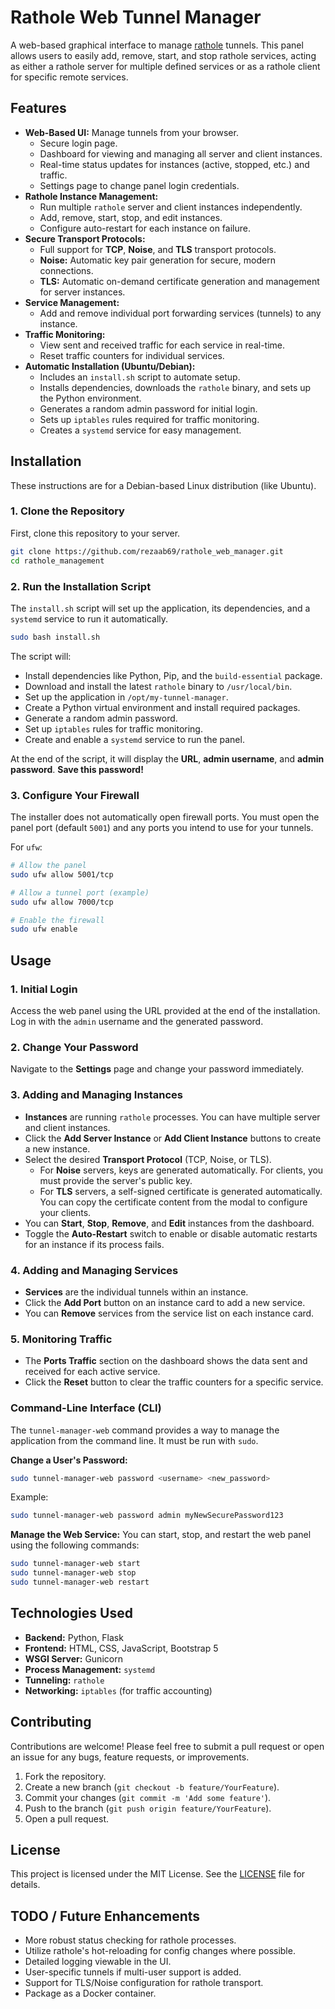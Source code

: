 # Rathole Web Tunnel Manager

A web-based graphical interface to manage [rathole](https://github.com/rathole-org/rathole) tunnels. This panel allows users to easily add, remove, start, and stop rathole services, acting as either a rathole server for multiple defined services or as a rathole client for specific remote services.

## Features

*   **Web-Based UI:** Manage tunnels from your browser.
    *   Secure login page.
    *   Dashboard for viewing and managing all server and client instances.
    *   Real-time status updates for instances (active, stopped, etc.) and traffic.
    *   Settings page to change panel login credentials.
*   **Rathole Instance Management:**
    *   Run multiple `rathole` server and client instances independently.
    *   Add, remove, start, stop, and edit instances.
    *   Configure auto-restart for each instance on failure.
*   **Secure Transport Protocols:**
    *   Full support for **TCP**, **Noise**, and **TLS** transport protocols.
    *   **Noise:** Automatic key pair generation for secure, modern connections.
    *   **TLS:** Automatic on-demand certificate generation and management for server instances.
*   **Service Management:**
    *   Add and remove individual port forwarding services (tunnels) to any instance.
*   **Traffic Monitoring:**
    *   View sent and received traffic for each service in real-time.
    *   Reset traffic counters for individual services.
*   **Automatic Installation (Ubuntu/Debian):**
    *   Includes an `install.sh` script to automate setup.
    *   Installs dependencies, downloads the `rathole` binary, and sets up the Python environment.
    *   Generates a random admin password for initial login.
    *   Sets up `iptables` rules required for traffic monitoring.
    *   Creates a `systemd` service for easy management.

## Installation

These instructions are for a Debian-based Linux distribution (like Ubuntu).

### 1. Clone the Repository

First, clone this repository to your server.

```bash
git clone https://github.com/rezaab69/rathole_web_manager.git
cd rathole_management
```

### 2. Run the Installation Script

The `install.sh` script will set up the application, its dependencies, and a `systemd` service to run it automatically.

```bash
sudo bash install.sh
```

The script will:
- Install dependencies like Python, Pip, and the `build-essential` package.
- Download and install the latest `rathole` binary to `/usr/local/bin`.
- Set up the application in `/opt/my-tunnel-manager`.
- Create a Python virtual environment and install required packages.
- Generate a random admin password.
- Set up `iptables` rules for traffic monitoring.
- Create and enable a `systemd` service to run the panel.

At the end of the script, it will display the **URL**, **admin username**, and **admin password**. **Save this password!**

### 3. Configure Your Firewall

The installer does not automatically open firewall ports. You must open the panel port (default `5001`) and any ports you intend to use for your tunnels.

For `ufw`:
```bash
# Allow the panel
sudo ufw allow 5001/tcp

# Allow a tunnel port (example)
sudo ufw allow 7000/tcp

# Enable the firewall
sudo ufw enable
```

## Usage

### 1. Initial Login

Access the web panel using the URL provided at the end of the installation. Log in with the `admin` username and the generated password.

### 2. Change Your Password

Navigate to the **Settings** page and change your password immediately.

### 3. Adding and Managing Instances

-   **Instances** are running `rathole` processes. You can have multiple server and client instances.
-   Click the **Add Server Instance** or **Add Client Instance** buttons to create a new instance.
-   Select the desired **Transport Protocol** (TCP, Noise, or TLS).
    -   For **Noise** servers, keys are generated automatically. For clients, you must provide the server's public key.
    -   For **TLS** servers, a self-signed certificate is generated automatically. You can copy the certificate content from the modal to configure your clients.
-   You can **Start**, **Stop**, **Remove**, and **Edit** instances from the dashboard.
-   Toggle the **Auto-Restart** switch to enable or disable automatic restarts for an instance if its process fails.

### 4. Adding and Managing Services

-   **Services** are the individual tunnels within an instance.
-   Click the **Add Port** button on an instance card to add a new service.
-   You can **Remove** services from the service list on each instance card.

### 5. Monitoring Traffic

-   The **Ports Traffic** section on the dashboard shows the data sent and received for each active service.
-   Click the **Reset** button to clear the traffic counters for a specific service.

### Command-Line Interface (CLI)

The `tunnel-manager-web` command provides a way to manage the application from the command line. It must be run with `sudo`.

**Change a User's Password:**
```bash
sudo tunnel-manager-web password <username> <new_password>
```
Example:
```bash
sudo tunnel-manager-web password admin myNewSecurePassword123
```

**Manage the Web Service:**
You can start, stop, and restart the web panel using the following commands:
```bash
sudo tunnel-manager-web start
sudo tunnel-manager-web stop
sudo tunnel-manager-web restart
```

## Technologies Used

*   **Backend:** Python, Flask
*   **Frontend:** HTML, CSS, JavaScript, Bootstrap 5
*   **WSGI Server:** Gunicorn
*   **Process Management:** `systemd`
*   **Tunneling:** `rathole`
*   **Networking:** `iptables` (for traffic accounting)

## Contributing

Contributions are welcome! Please feel free to submit a pull request or open an issue for any bugs, feature requests, or improvements.

1.  Fork the repository.
2.  Create a new branch (`git checkout -b feature/YourFeature`).
3.  Commit your changes (`git commit -m 'Add some feature'`).
4.  Push to the branch (`git push origin feature/YourFeature`).
5.  Open a pull request.

## License

This project is licensed under the MIT License. See the [LICENSE](LICENSE) file for details.

## TODO / Future Enhancements

*   More robust status checking for rathole processes.
*   Utilize rathole's hot-reloading for config changes where possible.
*   Detailed logging viewable in the UI.
*   User-specific tunnels if multi-user support is added.
*   Support for TLS/Noise configuration for rathole transport.
*   Package as a Docker container.
